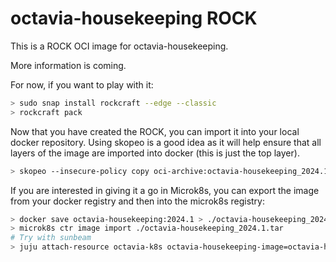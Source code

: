 # octavia-housekeeping ROCK

This is a ROCK OCI image for octavia-housekeeping.

More information is coming.

For now, if you want to play with it:

```bash
> sudo snap install rockcraft --edge --classic
> rockcraft pack
```

Now that you have created the ROCK, you can import it into
your local docker repository. Using skopeo is a good idea as
it will help ensure that all layers of the image are imported
into docker (this is just the top layer).

```bash
> skopeo --insecure-policy copy oci-archive:octavia-housekeeping_2024.1_amd64.rock docker-daemon:octavia-housekeeping:2024.1
```

If you are interested in giving it a go in Microk8s, you can
export the image from your docker registry and then into the
microk8s registry:

```bash
> docker save octavia-housekeeping:2024.1 > ./octavia-housekeeping_2024.1.tar
> microk8s ctr image import ./octavia-housekeeping_2024.1.tar
# Try with sunbeam
> juju attach-resource octavia-k8s octavia-housekeeping-image=octavia-housekeeping:2024.1
```
